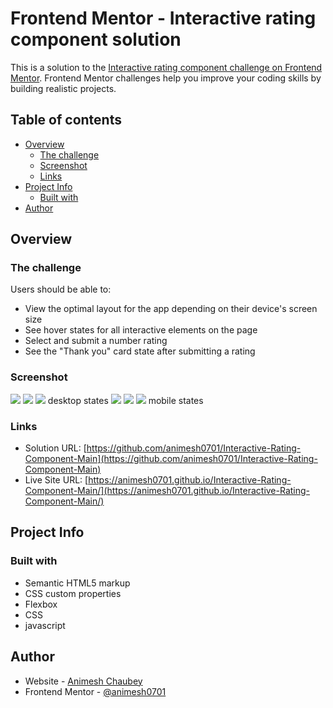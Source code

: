 # Frontend Mentor - Interactive rating component solution

This is a solution to the [Interactive rating component challenge on Frontend Mentor](https://www.frontendmentor.io/challenges/interactive-rating-component-koxpeBUmI). Frontend Mentor challenges help you improve your coding skills by building realistic projects. 

## Table of contents

- [Overview](#overview)
  - [The challenge](#the-challenge)
  - [Screenshot](#screenshot)
  - [Links](#links)
- [Project Info](#project-info)
  - [Built with](#built-with)
- [Author](#author)


## Overview

### The challenge

Users should be able to:

- View the optimal layout for the app depending on their device's screen size
- See hover states for all interactive elements on the page
- Select and submit a number rating
- See the "Thank you" card state after submitting a rating

### Screenshot

![](.ss/desktop1.png) 
![](.ss/desktop2.png)
![](.ss/desktop3.png)
desktop states
![](.ss/mobile1.png)
![](.ss/mobile2.png)
![](.ss/mobile3.png)
mobile states

### Links

- Solution URL: [https://github.com/animesh0701/Interactive-Rating-Component-Main](https://github.com/animesh0701/Interactive-Rating-Component-Main)
- Live Site URL: [https://animesh0701.github.io/Interactive-Rating-Component-Main/](https://animesh0701.github.io/Interactive-Rating-Component-Main/)

## Project Info

### Built with

- Semantic HTML5 markup
- CSS custom properties
- Flexbox
- CSS
- javascript 

## Author

- Website - [Animesh Chaubey](https://github.com/animesh0701)
- Frontend Mentor - [@animesh0701](https://www.frontendmentor.io/profile/animesh0701)



